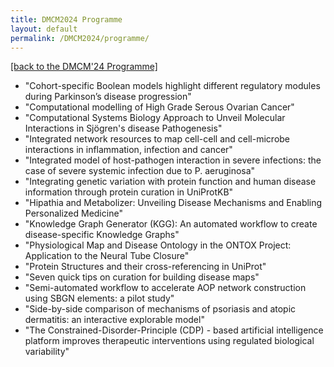 ```yaml
---
title: DMCM2024 Programme
layout: default
permalink: /DMCM2024/programme/
---
```


[[back to the DMCM'24 Programme]](https://disease-maps.org/DMCM2024/programme/)

- "Cohort-specific Boolean models highlight different regulatory modules during Parkinson’s disease progression"
- "Computational modelling of High Grade Serous Ovarian Cancer"
- "Computational Systems Biology Approach to Unveil Molecular Interactions in Sjögren's disease Pathogenesis"
- "Integrated network resources to map cell-cell and cell-microbe interactions in inflammation, infection and cancer"
- "Integrated model of host-pathogen interaction in severe infections: the case of severe systemic infection due to P. aeruginosa"
- "Integrating genetic variation with protein function and human disease information through protein curation in UniProtKB"
- "Hipathia and Metabolizer: Unveiling Disease Mechanisms and Enabling Personalized Medicine"
- "Knowledge Graph Generator (KGG): An automated workflow to create disease-specific Knowledge Graphs"
- "Physiological Map and Disease Ontology in the ONTOX Project: Application to the Neural Tube Closure"
- "Protein Structures and their cross-referencing in UniProt"
- "Seven quick tips on curation for building disease maps"
- "Semi-automated workflow to accelerate AOP network construction using SBGN elements: a pilot study"
- "Side-by-side comparison of mechanisms of psoriasis and atopic dermatitis: an interactive explorable model"
- "The Constrained-Disorder-Principle (CDP) - based artificial intelligence platform improves therapeutic interventions using regulated biological variability"
